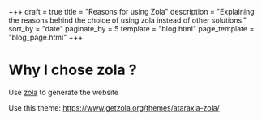+++
draft = true
title = "Reasons for using Zola"
description = "Explaining the reasons behind the choice of using zola instead of other solutions."
sort_by = "date"
paginate_by = 5
template = "blog.html"
page_template = "blog_page.html"
+++

# Why I chose zola ?

Use [zola](https://github.com/getzola/zola) to generate the website

Use this theme: https://www.getzola.org/themes/ataraxia-zola/
